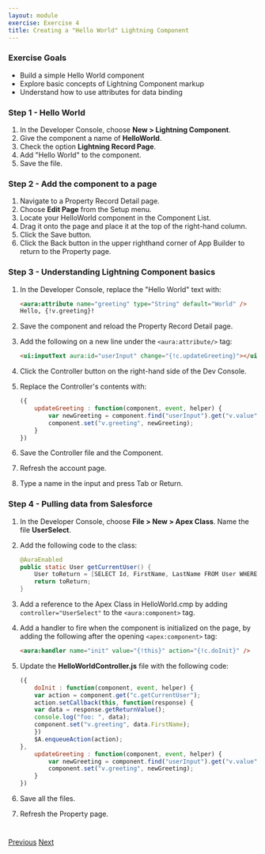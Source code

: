 ```yaml
---
layout: module
exercise: Exercise 4
title: Creating a "Hello World" Lightning Component
---
```


### Exercise Goals

* Build a simple Hello World component
* Explore basic concepts of Lightning Component markup
* Understand how to use attributes for data binding

### Step 1 - Hello World

1. In the Developer Console, choose **New > Lightning Component**.
2. Give the component a name of **HelloWorld**.
3. Check the option **Lightning Record Page**.
4. Add "Hello World" to the component.
5. Save the file.

### Step 2 - Add the component to a page
1. Navigate to a Property Record Detail page.
2. Choose **Edit Page** from the Setup menu.
3. Locate your HelloWorld component in the Component List.
4. Drag it onto the page and place it at the top of the right-hand column.
5. Click the Save button.
6. Click the Back button in the upper righthand corner of App Builder to return to the Property page.

### Step 3 - Understanding Lightning Component basics
1. In the Developer Console, replace the "Hello World" text with:

	```html
	<aura:attribute name="greeting" type="String" default="World" />
	Hello, {!v.greeting}!
	```

2. Save the component and reload the Property Record Detail page.
3. Add the following on a new line under the `<aura:attribute/>` tag:

	```html
	<ui:inputText aura:id="userInput" change="{!c.updateGreeting}"></ui:inputText>
	```

4. Click the Controller button on the right-hand side of the Dev Console.
5. Replace the Controller's contents with:

	```js
	({
		updateGreeting : function(component, event, helper) {
			var newGreeting = component.find("userInput").get("v.value");
			component.set("v.greeting", newGreeting);
		}
	})
	```

6. Save the Controller file and the Component.
7. Refresh the account page.
8. Type a name in the input and press Tab or Return.

### Step 4 - Pulling data from Salesforce
1. In the Developer Console, choose **File > New > Apex Class**. Name the file **UserSelect**.
2. Add the following code to the class:

	```java
    @AuraEnabled
	public static User getCurrentUser() {
		User toReturn = [SELECT Id, FirstName, LastName FROM User WHERE Id = :UserInfo.getUserId() LIMIT 1];
		return toReturn;
	}
    ```
3. Add a reference to the Apex Class in HelloWorld.cmp by adding `controller="UserSelect"` to the `<aura:component>` tag.
4. Add a handler to fire when the component is initialized on the page, by adding the following after the opening `<apex:component>` tag:

	```html
	<aura:handler name="init" value="{!this}" action="{!c.doInit}" />
	```
5. Update the **HelloWorldController.js** file with the following code:

	```js
	({
		doInit : function(component, event, helper) {
    	var action = component.get("c.getCurrentUser");
    	action.setCallback(this, function(response) {
        var data = response.getReturnValue();
        console.log("foo: ", data);
        component.set("v.greeting", data.FirstName);
    	})
    	$A.enqueueAction(action);
	},
		updateGreeting : function(component, event, helper) {
			var newGreeting = component.find("userInput").get("v.value");
    		component.set("v.greeting", newGreeting);
		}
	})
	```
		
6. Save all the files.
7. Refresh the Property page.

<div class="row" style="margin-top:40px;">
<div class="col-sm-12">
<a href="Exercise_3.html" class="btn btn-default"><i class="glyphicon glyphicon-chevron-left"></i> Previous</a>
<a href="Exercise_5.html" class="btn btn-default pull-right">Next <i class="glyphicon glyphicon-chevron-right"></i></a>
</div>
</div>